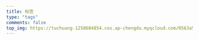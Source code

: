 ```yaml
---
title: 标签
type: "tags"
comments: false
top_img: https://tuchuang-1258604854.cos.ap-chengdu.myqcloud.com/0563a50291696c4be98a004b51d91503.jpg
---
```

